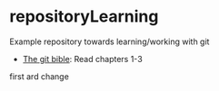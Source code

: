 # repositoryLearning
Example repository towards learning/working with git

- [The git bible](https://git-scm.com/book/en/v2/Getting-Started-Git-Basics): Read chapters 1-3

first ard change